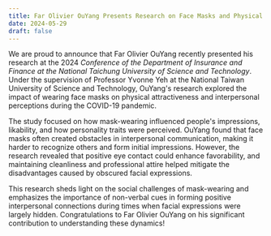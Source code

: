 ```yaml
---
title: Far Olivier OuYang Presents Research on Face Masks and Physical Attractiveness at the 2024 Conference of the Department of Insurance and Finance, National Taichung University of Science and Technology
date: 2024-05-29
draft: false
---
```


We are proud to announce that Far Olivier OuYang recently presented his research at the 2024 *Conference of the Department of Insurance and Finance at the National Taichung University of Science and Technology*. Under the supervision of Professor Yvonne Yeh at the National Taiwan University of Science and Technology, OuYang's research explored the impact of wearing face masks on physical attractiveness and interpersonal perceptions during the COVID-19 pandemic.

The study focused on how mask-wearing influenced people's impressions, likability, and how personality traits were perceived. OuYang found that face masks often created obstacles in interpersonal communication, making it harder to recognize others and form initial impressions. However, the research revealed that positive eye contact could enhance favorability, and maintaining cleanliness and professional attire helped mitigate the disadvantages caused by obscured facial expressions.

This research sheds light on the social challenges of mask-wearing and emphasizes the importance of non-verbal cues in forming positive interpersonal connections during times when facial expressions were largely hidden. Congratulations to Far Olivier OuYang on his significant contribution to understanding these dynamics!